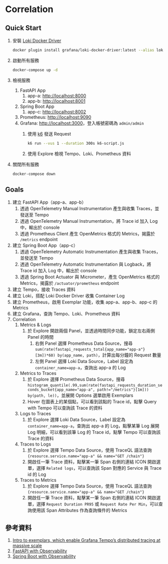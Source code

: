 # Correlation

## Quick Start

1. 安裝 [Loki Docker Driver](https://grafana.com/docs/loki/latest/clients/docker-driver/)

    ```bash
    docker plugin install grafana/loki-docker-driver:latest --alias loki --grant-all-permissions
    ```
    
2. 啟動所有服務

    ```bash
    docker-compose up -d
    ```

3. 檢視服務
   1. FastAPI App
      1. app-a: [http://localhost:8000](http://localhost:8000)
      2. app-b: [http://localhost:8001](http://localhost:8001)
   2. Spring Boot App
      1. app-c: [http://localhost:8002](http://localhost:8002)
   3. Prometheus: [http://localhost:9090](http://localhost:9090)
   4. Grafana: [http://localhost:3000](http://localhost:3000)，登入帳號密碼為 `admin/admin`
      1. 使用 [k6](https://k6.io/) 發送 Request

            ```bash
            k6 run --vus 1 --duration 300s k6-script.js
            ```

      2. 使用 Explore 檢視 Tempo、Loki、Prometheus 資料
4. 關閉所有服務

    ```bash
    docker-compose down
    ```

## Goals

1. 建立 FastAPI App（app-a、app-b）
   1. 透過 OpenTelemetry Manual Instrumentation 產生與收集 Traces，並發送至 Tempo
   2. 透過 OpenTelemetry Manual Instrumentation，將 Trace id 加入 Log 中，輸出於 console
   3. 透過 Prometheus Client 產生 OpenMetrics 格式的 Metrics，揭露於 `/metrics` endpoint
2. 建立 Spring Boot App（app-c）
   1. 透過 OpenTelemetry Automatic Instrumentation 產生與收集 Traces，並發送至 Tempo
   2. 透過 OpenTelemetry Automatic Instrumentation 與 Logback，將 Trace id 加入 Log 中，輸出於 console
   3. 透過 Spring Boot Actuator 與 Micrometer，產生 OpenMetrics 格式的 Metrics，揭露於 `/actuator/prometheus` endpoint
3. 建立 Tempo，接收 Traces 資料
4. 建立 Loki，搭配 Loki Docker Driver 收集 Container Log
5. 建立 Prometheus，啟用 Exemplar 功能，收集 app-a、app-b、app-c 的 Metrics
6. 建立 Grafana，查詢 Tempo、Loki、Prometheus 資料
7. Correlation
   1. Metrics & Logs
      1. 於 Explore 開啟兩個 Panel，並透過時間同步功能，鎖定左右兩側 Panel 的時間
         1. 右側 Panel 選擇 Prometheus Data Source，搜尋 `sum(rate(fastapi_requests_total{app_name="app-a"}[3m])*60) by(app_name, path)`，計算出每分鐘的 Request 數量
         2. 左側 Panel 選擇 Loki Data Source，Label 設定為 `container_name=app-a`，查詢出 app-a 的 Log
   2. Metrics to Traces
      1. 於 Explore 選擇 Prometheus Data Source，搜尋 `histogram_quantile(.99,sum(rate(fastapi_requests_duration_seconds_bucket{app_name="app-a", path!="/metrics"}[1m])) by(path, le))`，並展開 Options 選單啟用 Exemplars
      2. Hover 在圖表上的某個點，可以看到該點的 Trace id，點擊 Query with Tempo 可以查詢該 Trace 的資料
   3. Logs to Traces
      1. 於 Explore 選擇 Loki Data Source，Label 設定為 `container_name=app-a`，查詢出 app-a 的 Log，點擊某筆 Log 展開 Log 明細，可以看到該筆 Log 的 Trace id，點擊 Tempo 可以查詢該 Trace 的資料
   4. Traces to Logs
      1. 於 Explore 選擇 Tempo Data Source，使用 TraceQL 語法查詢 `{resource.service.name="app-a" && name="GET /chain"}`
      2. 開啟任一筆 Trace 資料，點擊某一筆 Span 右側的連結 ICON 開啟選單，選擇 `Related logs`，可以查詢該 Span 對應的 Service 與 Trace id 的 Log
   5. Traces to Metrics
      1. 於 Explore 選擇 Tempo Data Source，使用 TraceQL 語法查詢 `{resource.service.name="app-a" && name="GET /chain"}`
      2. 開啟任一筆 Trace 資料，點擊某一筆 Span 右側的連結 ICON 開啟選單，選擇 `Request Duration PR95` 或 `Request Rate Per Min`，可以查詢使用該 Span Attributes 作為查詢條件的 Metrics

## 參考資料

1. [Intro to exemplars, which enable Grafana Tempo’s distributed tracing at massive scale](https://grafana.com/blog/2021/03/31/intro-to-exemplars-which-enable-grafana-tempos-distributed-tracing-at-massive-scale/)
2. [FastAPI with Observability](https://github.com/blueswen/fastapi-observability)
3. [Spring Boot with Observability](https://github.com/blueswen/spring-boot-observability)
